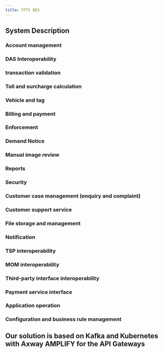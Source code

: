 ```yaml
---
title: FFTS BES
---
```


## System Description

### Account management
### DAS Interoperability
### transaction validation
### Toll and surcharge calculation
### Vehicle and tag
### Billing and payment
### Enforcement
### Demand Notice
### Manual image review
### Reports
### Security
### Customer case management (enquiry and complaint)
### Customer support service
### File storage and management
### Notification
### TSP interoperability
### MOM interoperability
### Third-party interface interoperability
### Payment service interface
### Application operation
### Configuration and business rule management
## Our solution is based on Kafka and Kubernetes with Axway AMPLIFY for the API Gateways
